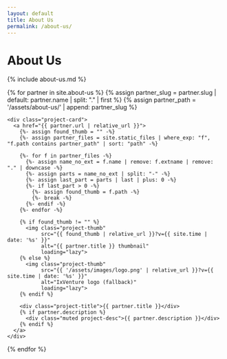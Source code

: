 ```yaml
---
layout: default
title: About Us
permalink: /about-us/
---
```


# About Us

{% include about-us.md %}

<div class="project-grid">
  {% for partner in site.about-us %}
    {% assign partner_slug = partner.slug | default: partner.name | split: "." | first %}
    {% assign partner_path = '/assets/about-us/' | append: partner_slug %}

    <div class="project-card">
      <a href="{{ partner.url | relative_url }}">
        {%- assign found_thumb = "" -%}
        {%- assign partner_files = site.static_files | where_exp: "f", "f.path contains partner_path" | sort: "path" -%}

        {%- for f in partner_files -%}
          {%- assign name_no_ext = f.name | remove: f.extname | remove: "." | downcase -%}
          {%- assign parts = name_no_ext | split: "-" -%}
          {%- assign last_part = parts | last | plus: 0 -%}
          {%- if last_part > 0 -%}
            {%- assign found_thumb = f.path -%}
            {%- break -%}
          {%- endif -%}
        {%- endfor -%}

        {% if found_thumb != "" %}
          <img class="project-thumb"
               src="{{ found_thumb | relative_url }}?v={{ site.time | date: '%s' }}"
               alt="{{ partner.title }} thumbnail"
               loading="lazy">
        {% else %}
          <img class="project-thumb"
               src="{{ '/assets/images/logo.png' | relative_url }}?v={{ site.time | date: '%s' }}"
               alt="IxVenture logo (fallback)"
               loading="lazy">
        {% endif %}

        <div class="project-title">{{ partner.title }}</div>
        {% if partner.description %}
          <div class="muted project-desc">{{ partner.description }}</div>
        {% endif %}
      </a>
    </div>
  {% endfor %}
</div>
